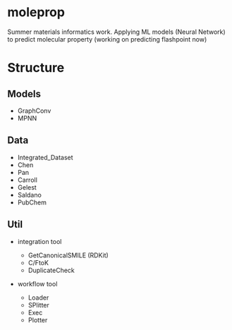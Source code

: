 # moleprop
Summer materials informatics work.
Applying ML models (Neural Network) to predict molecular property (working on predicting flashpoint now)

# Structure
## Models
- GraphConv
- MPNN

## Data
- Integrated_Dataset
- Chen
- Pan
- Carroll
- Gelest
- Saldano
- PubChem

## Util
- integration tool
  - GetCanonicalSMILE (RDKit)
  - C/FtoK
  - DuplicateCheck

- workflow tool
  - Loader
  - SPlitter
  - Exec
  - Plotter
